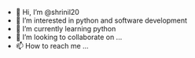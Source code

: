 - 👋 Hi, I’m @shrinil20
- 👀 I’m interested in python and software development
- 🌱 I’m currently learning python
- 💞️ I’m looking to collaborate on ...
- 📫 How to reach me ...

<!---
shrinil20/shrinil20 is a ✨ special ✨ repository because its `README.md` (this file) appears on your GitHub profile.
You can click the Preview link to take a look at your changes.
--->

